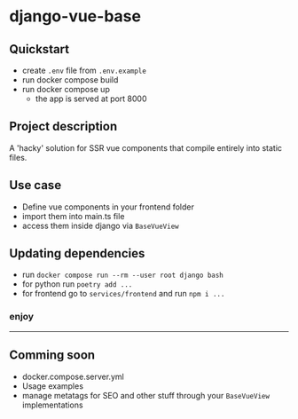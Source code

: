 # django-vue-base


## Quickstart 
* create `.env` file from `.env.example`
* run docker compose build
* run docker compose up
  * the app is served at port 8000   


## Project description

A 'hacky' solution for SSR vue components that compile entirely into static files.

## Use case
* Define vue components in your frontend folder
* import them into main.ts file
* access them inside django via `BaseVueView`

## Updating dependencies
* run `docker compose run --rm --user root django bash`
* for python run `poetry add ...`
* for frontend go to `services/frontend` and run `npm i ...`


### enjoy

--- 

## Comming soon
* docker.compose.server.yml
* Usage examples
* manage metatags for SEO and other stuff through your `BaseVueView` implementations 

